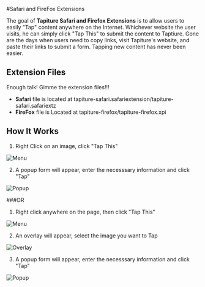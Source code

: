#Safari and FireFox Extensions

The goal of **Tapiture Safari and Firefox Extensions** is to allow users to easily "Tap" content anywhere on the Internet. Whichever website the user visits, he can simply click "Tap This" to submit the content to Taptiure. Gone are the days when users need to copy links, visit Tapiture's website, and paste their links to submit a form. Tapping new content has never been easier.

## Extension Files

Enough talk! Gimme the extension files!!!

* **Safari** file is located at tapiture-safari.safariextension/tapiture-safari.safariextz
* **FireFox** file is Located at tapiture-firefox/tapiture-firefox.xpi

## How It Works

1) Right Click on an image, click "Tap This"

![Menu](http://i.imgur.com/qmpizvs.png)

2) A popup form will appear, enter the necesssary information and click "Tap"

![Popup](http://i.imgur.com/4TrSvKd.png)

###OR

1) Right click anywhere on the page, then click "Tap This"

![Menu](http://i.imgur.com/qmpizvs.png)

2) An overlay will appear, select the image you want to Tap

![Overlay](http://i.imgur.com/O7SaxlU.png)

3) A popup form will appear, enter the necesssary information and click "Tap"

![Popup](http://i.imgur.com/4TrSvKd.png)
